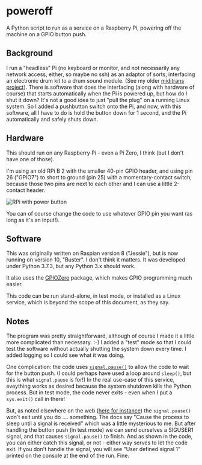 # poweroff
A Python script to run as a service on a Raspberry Pi, powering off the machine on a GPIO button push.

## Background
I run a "headless" Pi (no keyboard or monitor, and not necessarily any network access, either, so maybe no ssh)
as an adaptor of sorts, interfacing an electronic drum kit to a drum sound module. (See my older [miditrans project](https://github.com/RobCranfill/miditrans)).
There is software that does the interfacing (along with hardware of course) that starts automatically when the Pi
is powered up, but how do I shut it down? It's not a good idea to just "pull the plug" on a running Linux system.
So I added a pushbutton switch onto the Pi, and now, with this software, all I have to do is hold the button down
for 1 second, and the Pi automatically and safely shuts down.


## Hardware
This should run on any Raspberry Pi - even a Pi Zero, I think (but I don't have one of those). 

I'm using an old RPi B 2 with the smaller 40-pin GPIO header, 
and using pin 26 ("GPIO7") to short to ground (pin 25) with a momentary-contact switch, 
because those two pins are next to each other and I can use a little 2-contact header.

![RPi with power button](http://robcranfill.net/images/RPiPowerButton.jpg)

You can of course change the code to use whatever GPIO pin you want (as long as it's an input!).


## Software
This was originally written on Raspian version 8 ("Jessie"), but is now running on version 10, "Buster". I don't think it matters. It was developed under Python 3.7.3, but any Python 3.x should work. 

It also uses the [GPIOZero](https://gpiozero.readthedocs.io/en/stable/index.html#) package, 
which makes GPIO programming much easier.

This code can be run stand-alone, in test mode, or installed as a Linux service, which is beyond the scope of this document, as they say.


## Notes
The program was pretty straightforward, although of course I made it a little more complicated than necessary. :-)
I added a "test" mode so that I could test the software without actually shutting the system down every time.
I added logging so I could see what it was doing.

One complication: the code uses [`signal.pause()`](https://docs.python.org/3.5/library/signal.html#signal.pause) 
to allow the code to wait for the button push.
(I could perhaps have used a loop around `sleep()`, but this is what `signal.pause` is for!)
In the real use-case of this service, eveything works as desired because the system shutdown kills the Python process.
But in test mode, the code never exits - even when I put a `sys.exit()` call in there!

But, as noted elsewhere on the web ([here for instance](https://stackoverflow.com/questions/35203141/how-to-exit-python-program-on-raspberry)) the `signal.pause()` won't exit until you do .... something. 
The docs say "Cause the process to sleep until a signal is received" which was a little mysterious to me.
But after handling the button push (in test mode) we can send ourselves a SIGUSER1 signal, and that causes `signal.pause()` to finish.
And as shown in the code, you can either catch this signal, or not - either way serves to let the code exit.
If you don't handle the signal, you will see "User defined signal 1" printed on the console at the end of the run. Fine.


